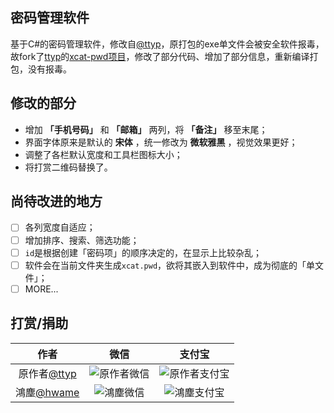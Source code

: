 ## 密码管理软件
基于C#的密码管理软件，修改自[@ttyp](https://github.com/ttyp)，原打包的exe单文件会被安全软件报毒，故fork了[ttyp](https://github.com/ttyp)的[xcat-pwd项目](https://github.com/ttyp/xcat-pwd)，修改了部分代码、增加了部分信息，重新编译打包，没有报毒。


## 修改的部分
- 增加 **「手机号码」** 和 **「邮箱」** 两列，将 **「备注」** 移至末尾；
- 界面字体原来是默认的 **宋体** ，统一修改为 **微软雅黑** ，视觉效果更好；
- 调整了各栏默认宽度和工具栏图标大小；
- 将打赏二维码替换了。

## 尚待改进的地方
- [ ] 各列宽度自适应；
- [ ] 增加排序、搜索、筛选功能；
- [ ] `id`是根据创建「密码项」的顺序决定的，在显示上比较杂乱；
- [ ] 软件会在当前文件夹生成`xcat.pwd`，欲将其嵌入到软件中，成为彻底的「单文件」；
- [ ] MORE...

## 打赏/捐助
| 作者 | 微信 | 支付宝 |
| :--: | :--: | :--: |
| 原作者[@ttyp](https://github.com/ttyp) | ![原作者微信](https://cdn.jsdelivr.net/gh/ttyp/xcat-pwd@master/Asset/image/wx.png) | ![原作者支付宝](https://cdn.jsdelivr.net/gh/ttyp/xcat-pwd@master/Asset/image/zfb.png) |
| 鴻塵[@hwame](https://github.com/hwame) | ![鴻塵微信](https://cdn.jsdelivr.net/gh/hwame/password-manager@main/Asset/image/wx.png) | ![鴻塵支付宝](https://cdn.jsdelivr.net/gh/hwame/password-manager@main/Asset/image/zfb.png) |
